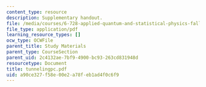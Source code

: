 ```yaml
---
content_type: resource
description: Supplementary handout.
file: /media/courses/6-728-applied-quantum-and-statistical-physics-fall-2006/a90ce327f58e00e2a78feb1ad4f0c6f9_tunnelingpc.pdf
file_type: application/pdf
learning_resource_types: []
ocw_type: OCWFile
parent_title: Study Materials
parent_type: CourseSection
parent_uid: 2c4132ae-7bf9-4900-bc93-263cd831948d
resourcetype: Document
title: tunnelingpc.pdf
uid: a90ce327-f58e-00e2-a78f-eb1ad4f0c6f9
---
```

